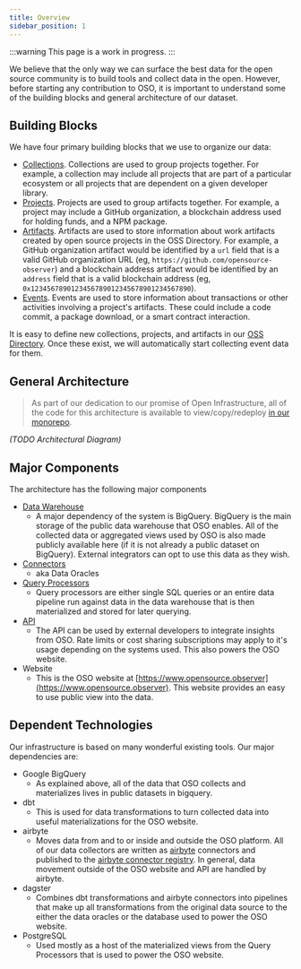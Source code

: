 ```yaml
---
title: Overview
sidebar_position: 1
---
```


:::warning
This page is a work in progress.
:::

We believe that the only way we can surface the best data for the open source
community is to build tools and collect data in the open. However, before
starting any contribution to OSO, it is important to understand some of the building blocks and general
architecture of our dataset.

## Building Blocks

We have four primary building blocks that we use to organize our data:

- [Collections](./collection-schema). Collections are used to group projects
  together. For example, a collection may include all projects that are part of
  a particular ecosystem or all projects that are dependent on a given developer
  library.
- [Projects](./project-schema). Projects are used to group artifacts together.
  For example, a project may include a GitHub organization, a blockchain
  address used for holding funds, and a NPM package.
- [Artifacts](./artifact-schemas). Artifacts are used to store information about
  work artifacts created by open source projects in the OSS Directory. For
  example, a GitHub organization artifact would be identified by a `url` field
  that is a valid GitHub organization URL (eg, `https://github.com/opensource-observer`)
  and a blockchain address artifact would be identified by an `address` field that is
  a valid blockchain address (eg, `0x1234567890123456789012345678901234567890`).
- [Events](./events). Events are used to store information about transactions or other
  activities involving a project's artifacts. These could include a code commit,
  a package download, or a smart contract interaction.

It is easy to define new collections, projects, and artifacts in our
[OSS Directory](https://github.com/opensource-oberver/oss-directory). Once these exist,
we will automatically start collecting event data for them.

## General Architecture

> As part of our dedication to our promise of Open Infrastructure, all of the
> code for this architecture is available to view/copy/redeploy [in our
> monorepo](https://github.com/opensource-observer/oso).

_(TODO Architectural Diagram)_

## Major Components

The architecture has the following major components

- [Data Warehouse](./warehouse)
  - A major dependency of the system is BigQuery. BigQuery is the main storage
    of the public data warehouse that OSO enables. All of the collected data or
    aggregated views used by OSO is also made publicly available here (if it is
    not already a public dataset on BigQuery). External integrators can opt to
    use this data as they wish.
- [Connectors](./connectors)
  - aka Data Oracles
- [Query Processors](./query-processors)
  - Query processors are either single SQL queries or an entire data pipeline
    run against data in the data warehouse that is then materialized and
    stored for later querying.
- [API](../api/intro)
  - The API can be used by external developers to integrate insights from OSO.
    Rate limits or cost sharing subscriptions may apply to it's usage depending
    on the systems used. This also powers the OSO website.
- Website
  - This is the OSO website at
    [https://www.opensource.observer](https://www.opensource.observer). This website
    provides an easy to use public view into the data.

## Dependent Technologies

Our infrastructure is based on many wonderful existing tools. Our major
dependencies are:

- Google BigQuery
  - As explained above, all of the data that OSO collects and materializes lives
    in public datasets in bigquery.
- dbt
  - This is used for data transformations to turn collected data into useful
    materializations for the OSO website.
- airbyte
  - Moves data from and to or inside and outside the OSO platform. All of our
    data collectors are written as [airbyte](https://docs.airbyte.com/)
    connectors and published to the [airbyte connector
    registry](https://connectors.airbyte.com/files/generated_reports/connector_registry_report.html).
    In general, data movement outside of the OSO website and API are handled by
    airbyte.
- dagster
  - Combines dbt transformations and airbyte connectors into pipelines that make
    up all transformations from the original data source to the either the data
    oracles or the database used to power the OSO website.
- PostgreSQL
  - Used mostly as a host of the materialized views from the Query Processors
    that is used to power the OSO website.
